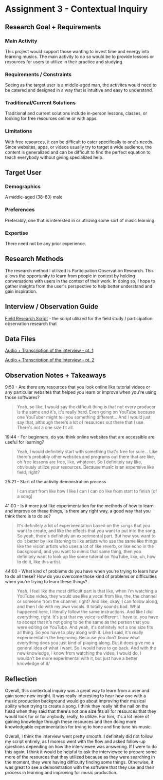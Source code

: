 # Assignment 3 - Contextual Inquiry

## Research Goal + Requirements
### Main Activity
This project would support those wanting to invest time and energy into learning musics. The main activity to do so would be to provide lessons or resources for users to utilize in their practice and studying. 

### Requirements / Constraints
Seeing as the target user is a middle-aged man, the activites would need to be catered and designed in a way that is intuitive and easy to understand. 

### Traditional/Current Solutions
Traditional and current solutions include in-person lessons, classes, or looking for free resources online or with apps. 

### Limitations
With free resources, it can be difficult to cater specifically to one's needs. Since websites, apps, or videos usually try to target a wide audience, the content is generalized and can be difficult to find the perfect equation to teach everybody without giving specialized help.

## Target User

### Demographics
A middle-aged (38-60) male

### Preferences
Preferably, one that is interested in or utilizing some sort of music learning.

### Expertise
There need not be any prior experience.

## Research Methods
The research method I utilized is Participation Observation Research. This allows the opportunity to learn from people in context by holding conversations with users in the context of their work. In doing so, I hope to gather insights from the user's perspective to help better understand and gain inspiration.


## Interview / Observation Guide
[Field Research Script](https://docs.google.com/document/d/1hMT9sr5yvZXYn8gaay_joAO9JTgSD5cgqxaQWb8P0lM/edit?usp=sharing) - the script utilized for the field study / participation observation research that 

## Data Files
[Audio + Transcription of the interview - pt. 1](https://otter.ai/u/o1w1E29Y47ssWh3_pU1SOn6JdKw)

[Audio + Transcription of the interview - pt. 2](https://otter.ai/u/l0E-n41dd1bJp8hKbWEH8r5ifjk)

## Observation Notes + Takeaways

9:50 - Are there any resources that you look online like tutorial videos or  any particular websites that helped you learn or improve when you're using those softwares?
> Yeah, so like, I would say the difficult thing is that not every producer is the same and it's, it's really hard. Even going on YouTube because one YouTuber might tell you something different... And I would just say that, although there's a lot of resources out there that I use. There's not a one size fit all.

19:44 - For beginners, do you think online websites that are accessible are useful for learning? 
> Yeah, I would definitely start with something that's free for sure... Like there's probably other websites and programs out there that are like, oh free lessons are free, like, whatever. So I definitely say like, obviously utilize your resources. Because music is an expensive like field, right? 

25:21 - Start of the activity demonstration process
> I can start from like how I like I can I can do like from start to finish [of a song]

41:00 - Is it more just like experimentation for the methods of how to learn and improve on these things, is there any right way, a good way that you think there is to do so?
> It's definitely a lot of experimentation based on the songs that you want to create, and like the effects that you want to put into the song. So yeah, there's definitely an experimental part. But how you want to do it better by like listening to like artists who use the same like things like the vision artists who uses a lot of like reverb, or like echo in the background, and you want to mimic that same thing, then you definitely want to look up like some tutorial on YouTube, like, oh, how to do it, like this artist.

44:00 - What kind of problems do you have when you're trying to learn how to do all these? How do you overcome those kind of problems or difficulties when you're trying to learn these things?
> Yeah, I feel like the most difficult part is that like, when I'm watching a YouTube video, they would use like a vocal from like, the, the channel or someone from the channel, right? And like, okay, I can follow along, and then I do with my own vocals. It totally sounds bad. What happened here, I literally follow the same instructions. And like I did everything, right. It's just that my voice is different. I have to, you have to accept that it's not going to be the same as the person that you were editing on YouTube. And yeah, it's definitely not a one size fits all thing. So you have to play along with it. Like I said, it's really experimental in the beginning. Because you don't know what everything does you just kind of playing along. But it does give me a general idea of what I want. So I would have to go back. And with the new knowledge, I know from watching the video, I would do, I wouldn't be more experimental with it, but just have a better knowledge of it/


## Reflection
Overall, this contextual inquiry was a great way to learn from a user and gain some new insight. It was really interesting to hear how one with a music production background would go about improving their musical ability when trying to create a song. I think they really hit the nail on the head when they said that there's not one size fits all for resources that they would look for or for anybody, really, to utilize. For him, it's a lot more of gaining knowledge through these resources and then doing more knowledgable experimentation for trying to hone and fine tune his music. 

Overall, I think the interview went pretty smooth. I definitely did not follow my script entirely, as I moreso went with the flow and asked follow-up questions depending on how the interviewee was answering. If I were to do this again, I think it would be helpful to ask the interviewee to prepare some more of the resources that they utilized because as they were searching in the moment, they were having difficulty finding some things. Otherwise, it was great to see a demonstration with the software that they use and their process in learning and improving for music production.
